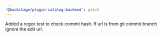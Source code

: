 ```yaml
---
'@backstage/plugin-catalog-backend': patch
---
```


Added a regex test to check commit hash. If url is from git commit branch ignore the edit url.
